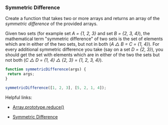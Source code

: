 ### Symmetric Difference

Create a function that takes two or more arrays and returns an array of the *symmetric difference* of the provided arrays.

Given two sets (for example set *A = {1, 2, 3}* and set *B = {2, 3, 4}*), the mathematical term "symmetric difference" of two sets is the set of elements which are in either of the two sets, but not in both (*A △ B = C = {1, 4}*). For every additional symmetric difference you take (say on a set *D = {2, 3}*), you should get the set with elements which are in either of the two the sets but not both (*C △ D = {1, 4} △ {2, 3} = {1, 2, 3, 4}*).


```javascript
function symmetricDifference(args) {
 return args;
}

symmetricDifference([1, 2, 3], [5, 2, 1, 4]);
```

Helpful links:

* [Array.prototype.reduce()](https://developer.mozilla.org/en-US/docs/Web/JavaScript/Reference/Global_Objects/Array/Reduce)

* [Symmetric Difference](https://www.youtube.com/watch?v=PxffSUQRkG4)
